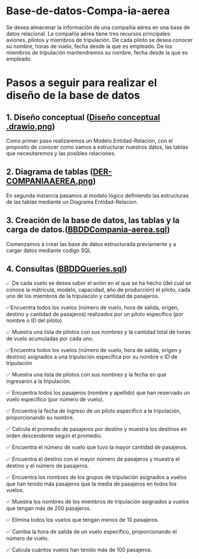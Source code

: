 # Base-de-datos-Compa-ia-aerea

Se desea almacenar la información de una compañía aérea en una base de datos relacional. La compañía aérea tiene tres recursos principales: aviones, pilotos y miembros de tripulación. De cada piloto se desea conocer su nombre, horas de vuelo, fecha desde la que es empleado. De los miembros de tripulación mantendremos su nombre, fecha desde la que es empleado.
# Pasos a seguir para realizar el diseño de la base de datos

## 1. Diseño conceptual ([Diseño conceptual .drawio.png](https://github.com/NoeAvalos/Base-de-datos-Compa-ia-aerea/blob/b3ae4c6ddbc483b8dc5783014c875d12f2229f42/Dise%C3%B1o%20conceptual%20.drawio.png))
 Como primer paso realizaremos un Modelo Entidad-Relacion, con el proposito de conocer como vamos a estructurar nuestros datos, las tablas que necesitaremos y las posibles relaciones.
## 2. Diagrama de tablas ([DER-COMPANIAAEREA.png](https://github.com/NoeAvalos/Base-de-datos-Compa-ia-aerea/blob/d99ee709d1fc5d5c25855a03d669e4799f018317/DER-COMPANIAAEREA.png))
En segunda instancia pasamos al modelo lógico definiendo las estructuras de las tablas mediante un Diagrama Entidad-Relacion.
## 3. Creación de la base de datos, las tablas y la carga de datos.([BBDDCompania-aerea.sql](https://github.com/NoeAvalos/Base-de-datos-Compa-ia-aerea/blob/5c78a6fbbb9274c8df182ed4b6a41d29c0ca872c/BBDDCompania-aerea.sql))
Comenzamos a crear las base de datos estructurada previamente y a cargar datos mediante codigo SQL

## 4. Consultas ([BBDDQueries.sql](https://github.com/NoeAvalos/Base-de-datos-Compa-ia-aerea/blob/09a551ca4a7cf9357808ce04139df68c9e50656f/BBDDQueries.sql))


✅ De cada vuelo se desea saber el avión en el que se ha hecho (del cual se conoce la mátricula, modelo, capacidad, año de producción) el piloto, cada uno de los miembros de la tripulación y cantidad de pasajeros.

✅Encuentra todos los vuelos (número de vuelo, hora de salida, origen, destino y cantidad de pasajeros) realizados por un piloto específico (por nombre o ID del piloto)

✅ Muestra una lista de pilotos con sus nombres y la cantidad total de horas de vuelo acumuladas por cada uno.

✅Encuentra todos los vuelos (número de vuelo, hora de salida, origen y destino) asignados a una tripulación específica por su nombre o ID de tripulación

✅ Muestra una lista de pilotos con sus nombres y la fecha en que ingresaron a la tripulación.

✅ Encuentra todos los pasajeros (nombre y apellido) que han reservado un vuelo específico (por número de vuelo).

✅ Encuentra la fecha de ingreso de un piloto específico a la tripulación, proporcionando su nombre.

✅ Calcula el promedio de pasajeros por destino y muestra los destinos en orden descendente según el promedio.

✅ Encuentra el número de vuelo que tuvo la mayor cantidad de pasajeros.

✅ Encuentra el destino con el mayor número de pasajeros y muestra el destino y el número de pasajeros.

✅ Encuentra los nombres de los grupos de tripulación asignados a vuelos que han tenido más pasajeros que la media de pasajeros en todos los vuelos.

✅ Muestra los nombres de los miembros de tripulación asignados a vuelos que tengan más de 200 pasajeros.

✅ Elimina todos los vuelos que tengan menos de 10 pasajeros.

✅ Cambia la hora de salida de un vuelo específico, proporcionando el número de vuelo.

✅ Calcula cuántos vuelos han tenido más de 100 pasajeros.

